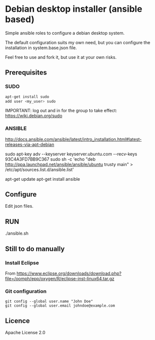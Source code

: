 # Debian desktop installer (ansible based)

Simple ansible roles to configure a debian desktop system.

The default configuration suits my own need, but you can configure the installation in system.base.json file.

Feel free to use and fork it, but use it at your own risks.

## Prerequisites

### SUDO

```bash
apt-get install sudo
add user <my_user> sudo
```

IMPORTANT: log out and in for the group to take effect: https://wiki.debian.org/sudo

### ANSIBLE
http://docs.ansible.com/ansible/latest/intro_installation.html#latest-releases-via-apt-debian


sudo apt-key adv --keyserver keyserver.ubuntu.com --recv-keys 93C4A3FD7BB9C367
sudo sh -c 'echo "deb http://ppa.launchpad.net/ansible/ansible/ubuntu trusty main" > /etc/apt/sources.list.d/ansible.list'

apt-get update
apt-get install ansible

## Configure

Edit json files.

## RUN

./ansible.sh

## Still to do manually

### Install Eclipse

From https://www.eclipse.org/downloads/download.php?file=/oomph/epp/oxygen/R/eclipse-inst-linux64.tar.gz

### Git configuration

```
git config --global user.name "John Doe"
git config --global user.email johndoe@example.com
```

## Licence

Apache License 2.0
